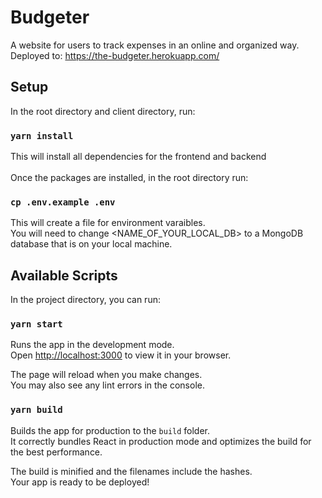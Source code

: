 # Budgeter
A website for users to track expenses in an online and organized way.\
Deployed to: https://the-budgeter.herokuapp.com/

## Setup

In the root directory and client directory, run:

### `yarn install`
This will install all dependencies for the frontend and backend
\
\
Once the packages are installed, in the root directory run:

### `cp .env.example .env`
This will create a file for environment varaibles.\
You will need to change <NAME_OF_YOUR_LOCAL_DB> to a MongoDB database that is on your local machine.

## Available Scripts

In the project directory, you can run:

### `yarn start`

Runs the app in the development mode.\
Open [http://localhost:3000](http://localhost:3000) to view it in your browser.

The page will reload when you make changes.\
You may also see any lint errors in the console.

### `yarn build`

Builds the app for production to the `build` folder.\
It correctly bundles React in production mode and optimizes the build for the best performance.

The build is minified and the filenames include the hashes.\
Your app is ready to be deployed!
